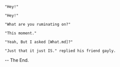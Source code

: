     "Hey!"
    
    "Hey!"
    
    "What are you ruminating on?"
    
    "This moment."

    "Yeah, But I asked [What.md]?"

    "Just that it just IS." replied his friend gayly.

-- The End.